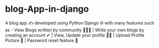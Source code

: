 # blog-App-in-django
A blog app ✍ developed using Python Django 🌐 with many features such as - View Blogs written by community 👨‍👩‍👦 | Write your own blogs by creating an account ✔ | View, Update your profile 💇‍♂️ | Upload Profile Picture 🤳 | Password reset feature 🔐
